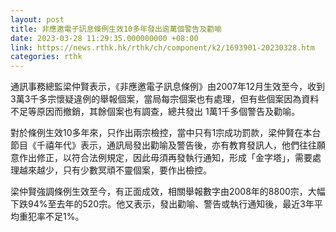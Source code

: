 ```yaml
---
layout: post
title: 非應邀電子訊息條例生效10多年發出逾萬個警告及勸喻
date: 2023-03-28 11:29:35.000000000 +08:00
link: https://news.rthk.hk/rthk/ch/component/k2/1693901-20230328.htm
categories: rthk
---
```


通訊事務總監梁仲賢表示，《非應邀電子訊息條例》由2007年12月生效至今，收到3萬3千多宗懷疑違例的舉報個案，當局每宗個案也有處理，但有些個案因為資料不足等原因而撤銷，其餘個案也有調查，總共發出 1萬1千多個警告及勸喻。

對於條例生效10多年來，只作出兩宗檢控，當中只有1宗成功罰款，梁仲賢在本台節目《千禧年代》表示，通訊局發出勸喻及警告後，亦有教育發訊人，他們往往願意作出修正，以符合法例規定，因此毋須再發執行通知，形成「金字塔」，需要處理越來越少，只有少數冥頑不靈個案，要作出檢控。

梁仲賢強調條例生效至今，有正面成效，相關舉報數字由2008年的8800宗，大幅下跌94%至去年的520宗。他又表示，發出勸喻、警告或執行通知後，最近3年平均重犯率不足1%。
